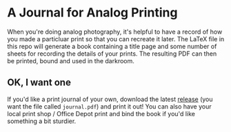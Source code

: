 # A Journal for Analog Printing
When you're doing analog photography, it's helpful to have a record of how you made a particluar print so that you can recreate it later. The LaTeX file in this repo will generate a book containing a title page and some number of sheets for recording the details of your prints. The resulting PDF can then be printed, bound and used in the darkroom.


## OK, I want one
If you'd like a print journal of your own, download the latest [release](https://github.com/hlatki/darkroom-print-journal/releases/latest) (you want the file called ``journal.pdf``) and print it out! You can also have your local print shop / Office Depot print and bind the book if you'd like something a bit sturdier.

